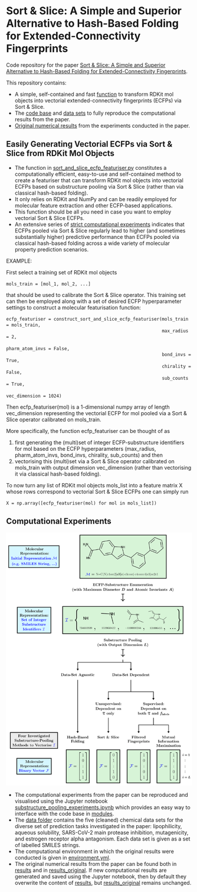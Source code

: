 # Sort & Slice: A Simple and Superior Alternative to Hash-Based Folding for Extended-Connectivity Fingerprints

Code repository for the paper [Sort & Slice: A Simple and Superior Alternative to Hash-Based Folding for Extended-Connectivity Fingerprints](https://arxiv.org/abs/2403.17954).

This repository contains:

* A simple, self-contained and fast [function](sort_and_slice_ecfp_featuriser.py) to transform RDKit mol objects into vectorial extended-connectivity fingerprints (ECFPs) via Sort & Slice.
* The [code base](modules) and [data sets](data) to fully reproduce the computational results from the paper.
* [Original numerical results](results_original) from the experiments conducted in the paper.



## Easily Generating Vectorial ECFPs via Sort & Slice from RDKit Mol Objects

* The function in [sort_and_slice_ecfp_featuriser.py](sort_and_slice_ecfp_featuriser.py) constitutes a computationally efficient, easy-to-use and self-contained method to create a featuriser that can transform RDKit mol objects into vectorial ECFPs based on substructure pooling via Sort & Slice (rather than via classical hash-based folding).
* It only relies on RDKit and NumPy and can be readily employed for molecular feature extraction and other ECFP-based applications.
* This function should be all you need in case you want to employ vectorial Sort & Slice ECFPs.
* An extensive series of [strict computational experiments](https://arxiv.org/abs/2403.17954) indicates that ECFPs pooled via Sort & Slice regularly lead to higher (and sometimes substantially higher) predictive performance than ECFPs pooled via classical hash-based folding across a wide variety of molecular property prediction scenarios.


EXAMPLE:
    
First select a training set of RDKit mol objects 

    mols_train = [mol_1, mol_2, ...] 
    
that should be used to calibrate the Sort & Slice operator. This training set can then be employed along with a set of desired ECFP hyperparameter settings to construct a molecular featurisation function:
    
    ecfp_featuriser = construct_sort_and_slice_ecfp_featuriser(mols_train = mols_train, 
                                                               max_radius = 2, 
                                                               pharm_atom_invs = False, 
                                                               bond_invs = True, 
                                                               chirality = False, 
                                                               sub_counts = True, 
                                                               vec_dimension = 1024)
                                                               
Then ecfp_featuriser(mol) is a 1-dimensional numpy array of length vec_dimension representing the vectorial ECFP for mol pooled via a Sort & Slice operator calibrated on mols_train. 

More specifically, the function ecfp_featuriser can be thought of as

1. first generating the (multi)set of integer ECFP-substructure identifiers for mol based on the ECFP hyperparameters (max_radius, pharm_atom_invs, bond_invs, chirality, sub_counts) and then
2. vectorising this (multi)set via a Sort & Slice operator calibrated on mols_train with output dimension vec_dimension (rather than vectorising it via classical hash-based folding).

To now turn any list of RDKit mol objects mols_list into a feature matrix X whose rows correspond to vectorial Sort & Slice ECFPs one can simply run
    
    X = np.array([ecfp_featuriser(mol) for mol in mols_list])



## Computational Experiments
![Substructure Pooling Overview](/figures/sub_pool_methods_overview.png)

* The computational experiments from the paper can be reproduced and visualised using the Jupyter notebook [substructure_pooling_experiments.ipynb](substructure_pooling_experiments.ipynb) which provides an easy way to interface with the code base in [modules](modules).
* The [data folder](data) contains the five (cleaned) chemical data sets for the diverse set of prediction tasks investigated in the paper: lipophilicity, aqueous solubility, SARS-CoV-2 main protease inhibition, mutagenicity, and estrogen receptor alpha antagonism. Each data set is given as a set of labelled SMILES strings.
* The computational environment in which the original results were conducted is given in [environment.yml](environment.yml).
* The original numerical results from the paper can be found both in [results](results) and in [results_original](results_original). If new computational results are generated and saved using the Jupyter notebook, then by default they overwrite the content of [results](results), but [results_original](results_original) remains unchanged.


